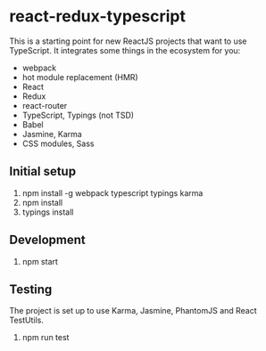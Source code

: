 # react-redux-typescript

This is a starting point for new ReactJS projects that want to use TypeScript. It integrates some things in the ecosystem for you:

* webpack
* hot module replacement (HMR)
* React
* Redux
* react-router
* TypeScript, Typings (not TSD)
* Babel
* Jasmine, Karma
* CSS modules, Sass


## Initial setup
1. npm install -g webpack typescript typings karma
2. npm install
3. typings install

## Development
1. npm start

## Testing
The project is set up to use Karma, Jasmine, PhantomJS and React TestUtils.

1. npm run test